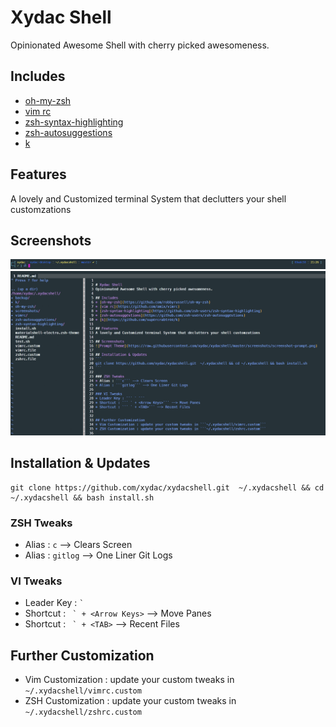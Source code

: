 
# Xydac Shell
Opinionated Awesome Shell with cherry picked awesomeness.

## Includes
* [oh-my-zsh](https://github.com/robbyrussell/oh-my-zsh)
* [vim rc](https://github.com/amix/vimrc)
* [zsh-syntax-highlighting](https://github.com/zsh-users/zsh-syntax-highlighting)
* [zsh-autosuggestions](https://github.com/zsh-users/zsh-autosuggestions)
* [k](https://github.com/supercrabtree/k)

## Features
A lovely and Customized terminal System that declutters your shell customzations

## Screenshots
![Prompt Theme](https://raw.githubusercontent.com/xydac/xydacshell/master/screenshots/screenshot-prompt.png)
![VI](https://raw.githubusercontent.com/xydac/xydacshell/master/screenshots/screenshot-vi.png)
## Installation & Updates
``` 
git clone https://github.com/xydac/xydacshell.git  ~/.xydacshell && cd ~/.xydacshell && bash install.sh
```

### ZSH Tweaks
* Alias : ```c``` --> Clears Screen
* Alias : ```gitlog``` --> One Liner Git Logs

### VI Tweaks
* Leader Key : ``` ` ```
* Shortcut : ``` ` + <Arrow Keys>``` --> Move Panes
* Shortcut : ``` ` + <TAB>``` --> Recent Files


## Further Customization
* Vim Customization : update your custom tweaks in ```~/.xydacshell/vimrc.custom```
* ZSH Customization : update your custom tweaks in ```~/.xydacshell/zshrc.custom```



